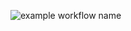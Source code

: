 ![example workflow name](https://github.com/actions/hello-world/workflows/Greet%20Everyone/badge.svg)
